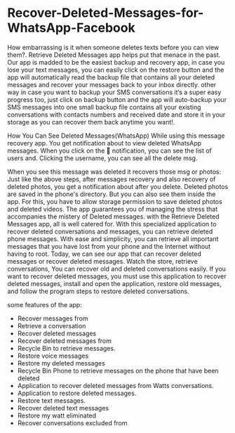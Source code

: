 # Recover-Deleted-Messages-for-WhatsApp-Facebook
How embarrassing is it when someone deletes texts before you can view them?. Retrieve Deleted Messages app helps put that menace in the past. Our app is madded to be the easiest backup and recovery app, in case you lose your text messages, you can easily click on the restore button and the app will automatically read the backup file that contains all your deleted messages and recover your messages back to your inbox directly. other way in case you want to backup your SMS conversations it’s a super easy progress too, just click on backup button and the app will auto-backup your SMS messages into one small backup file contains all your existing conversations with contacts numbers and received date and store it in your storage as you can recover them back anytime you want!.

How You Can See Deleted Messages(WhatsApp)
While using this message recovery app. You get notification about to view deleted WhatsApp messages. When you click on the 🔔 notification, you can see the list of users and. Clicking the username, you can see all the delete msg.

When you see this message was deleted it recovers those msg or photos: Just like the above steps, after messages recovery and also recovery of deleted photos, you get a notification about after you delete.
Deleted photos are saved in the phone's directory. But you can also see them inside the app. For this, you have to allow storage permission to save deleted photos and deleted videos. The app guarantees you of managing the stress that accompanies the mistery of Deleted messages. with the Retrieve Deleted Messages app, all is well catered for.
With this specialized application to recover deleted conversations and messages, you can retrieve deleted phone messages. With ease and simplicity, you can retrieve all important messages that you have lost from your phone and the Internet without having to root.
Today, we can see our app that can recover deleted messages or recover deleted messages. Watch the store, retrieve conversations,
You can recover old and deleted conversations easily. If you want to recover deleted messages, you must use this application to recover deleted messages, install and open the application, restore old messages, and follow the program steps to restore deleted conversations.

some features of the app:
* Recover messages from
* Retrieve a conversation
* Recover deleted messages
* Recover deleted messages from
* Recycle Bin to retrieve messages.
* Restore voice messages
* Restore my deleted messages
* Recycle Bin Phone to retrieve messages on the phone that have been deleted
* Application to recover deleted messages from Watts conversations.
* Application to restore deleted messages.
* Restore text messages.
* Recover deleted text messages
* Restore my watt eliminated
* Recover conversations excluded from
